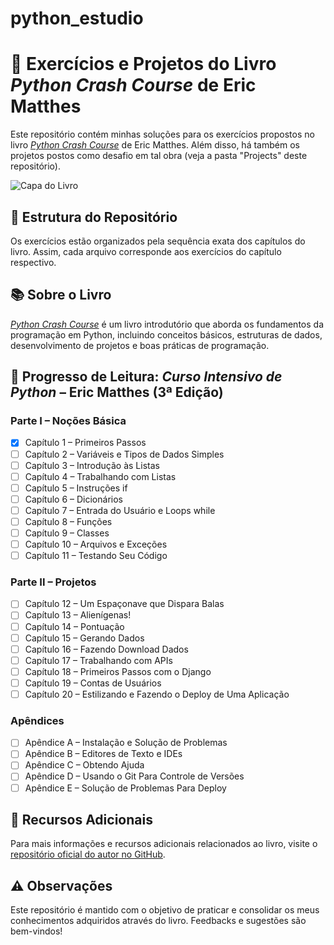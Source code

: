 # python_estudio

# 📘 Exercícios e Projetos do Livro *Python Crash Course* de Eric Matthes

Este repositório contém minhas soluções para os exercícios propostos no livro [*Python Crash Course*](https://nostarch.com/python-crash-course-3rd-edition) de Eric Matthes. Além disso, há também os projetos postos como desafio em tal obra (veja a pasta "Projects" deste repositório).

![Capa do Livro](https://ehmatthes.github.io/pcc_3e/images/pcc_3e_cover-170px.png)

## 🎯 Estrutura do Repositório

Os exercícios estão organizados pela sequência exata dos capítulos do livro. Assim, cada arquivo corresponde aos exercícios do capítulo respectivo.

## 📚 Sobre o Livro

[*Python Crash Course*](https://nostarch.com/python-crash-course-3rd-edition) é um livro introdutório que aborda os fundamentos da programação em Python, incluindo conceitos básicos, estruturas de dados, desenvolvimento de projetos e boas práticas de programação.

## 📖 Progresso de Leitura: *Curso Intensivo de Python* – Eric Matthes (3ª Edição)

### Parte I – Noções Básica

- [X] Capítulo 1 – Primeiros Passos
- [ ] Capítulo 2 – Variáveis e Tipos de Dados Simples
- [ ] Capítulo 3 – Introdução às Listas
- [ ] Capítulo 4 – Trabalhando com Listas
- [ ] Capítulo 5 – Instruções if
- [ ] Capítulo 6 – Dicionários
- [ ] Capítulo 7 – Entrada do Usuário e Loops while
- [ ] Capítulo 8 – Funções
- [ ] Capítulo 9 – Classes
- [ ] Capítulo 10 – Arquivos e Exceções
- [ ] Capítulo 11 – Testando Seu Código

### Parte II – Projetos

- [ ] Capítulo 12 – Um Espaçonave que Dispara Balas
- [ ] Capítulo 13 – Alienígenas!
- [ ] Capítulo 14 – Pontuação
- [ ] Capítulo 15 – Gerando Dados
- [ ] Capítulo 16 – Fazendo Download Dados
- [ ] Capítulo 17 – Trabalhando com APIs
- [ ] Capítulo 18 – Primeiros Passos com o Django
- [ ] Capítulo 19 – Contas de Usuários
- [ ] Capítulo 20 – Estilizando e Fazendo o Deploy de Uma Aplicação

### Apêndices

- [ ] Apêndice A – Instalação e Solução de Problemas
- [ ] Apêndice B – Editores de Texto e IDEs
- [ ] Apêndice C – Obtendo Ajuda
- [ ] Apêndice D – Usando o Git Para Controle de Versões
- [ ] Apêndice E – Solução de Problemas Para Deploy

## 📌 Recursos Adicionais

Para mais informações e recursos adicionais relacionados ao livro, visite o [repositório oficial do autor no GitHub](https://github.com/ehmatthes/pcc).

## ⚠️ Observações

Este repositório é mantido com o objetivo de praticar e consolidar os meus conhecimentos adquiridos através do livro. Feedbacks e sugestões são bem-vindos!
